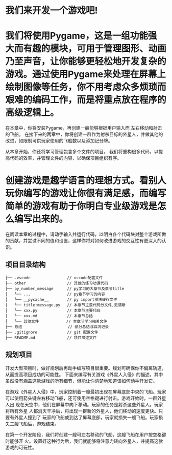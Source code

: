 
# 我们来开发一个游戏吧!
# 我们将使用Pygame，这是一组功能强 大而有趣的模块，可用于管理图形、动画乃至声音，让你能够更轻松地开发复杂的游戏。通过使用Pygame来处理在屏幕上绘制图像等任务，你不用考虑众多烦琐而艰难的编码工作，而是将重点放在程序的高级逻辑上。

在本章中，你将安装Pygame，再创建一艘能够根据用户输入而 左右移动和射击的飞船。
在接下来的两章中，你将创建一群作为射杀目标的外星人，并做其他的改进，如限制可供玩家使用的飞船数以及添加记分牌。

从本章开始，你还将学习管理包含多个文件的项目。
我们将重构很多代码，以提高代码的效率，并管理文件的内容，以确保项目组织有序。

# 创建游戏是趣学语言的理想方式。看别人玩你编写的游戏让你很有满足感，而编写简单的游戏有助于你明白专业级游戏是怎么编写出来的。

在阅读本章的过程中，请动手输入并运行代码，以明白各个代码块对整个游戏所做的贡献，并尝试不同的值和设置，这样你将对如何改进游戏的交互性有更深入的认识。


## 项目目录结构
```
├── .vscode                // vscode配置文件
├── other                  // 其他的练习功课代码
├── py_number_message      // py学习的大章节及章节title
│   └── ...                // py章节学习的内容
│   └── __pycache__        // py import模块缓存文件
│   └── title:message.py   // 本章节主要代码分文件,更清晰
│   └── xxx.py             // 本章节主要代码
│   └── xxx.md             // 本章节总结
│   └── 其他文件            // 本章节学习相关文件
├── 总结                    // 部分总结与踩坑记录
├── .gitignore             // git 配置文件
├── README.md              // 项目描述文件
```


## 规划项目
开发大型项目时，做好规划后再动手编写项目很重要。规划可确保你不偏离轨道，从而提高项目成功的可能性。
下面来编写有关游戏《外星人入侵》的描述，其中虽然没有涵盖这款游戏的所有细节，但能让你清楚地知道该如何动手开发它。

在游戏《外星人入侵》中，玩家控制着一艘最初出现在屏幕底部中央的飞船。玩家 可以使用箭头键左右移动飞船，还可使用空格键进行射击。游戏开始时，一群外星人出 现在天空中，他们在屏幕中向下移动。玩家的任务是射杀这些外星人。玩家将所有外星 人都消灭干净后，将出现一群新的外星人，他们移动的速度更快。只要有外星人撞到了 玩家的飞船或到达了屏幕底部，玩家就损失一艘飞船。玩家损失三艘飞船后，游戏结束。

在第一个开发阶段，我们将创建一艘可左右移动的飞船，这艘飞船在用户按空格键时能够开 火。设置好这种行为后，我们就能够将注意力转向外星人，并提高这款游戏的可玩性。





